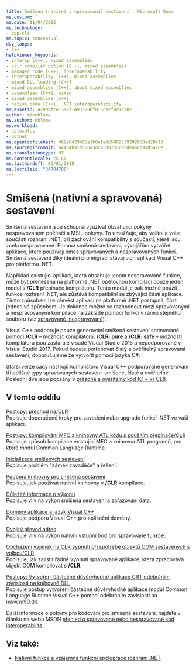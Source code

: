 ```yaml
---
title: Smíšená (nativní a spravovaná) sestavení | Microsoft Docs
ms.custom: ''
ms.date: 11/04/2016
ms.technology:
- cpp-cli
ms.topic: conceptual
dev_langs:
- C++
helpviewer_keywords:
- interop [C++], mixed assemblies
- /clr compiler option [C++], mixed assemblies
- managed code [C++], interoperability
- interoperability [C++], mixed assemblies
- mixed DLL loading [C++]
- mixed assemblies [C++], about mixed assemblies
- assemblies [C++], mixed
- mixed assemblies [C++]
- native code [C++], .NET interoperatibility
ms.assetid: 4299dfce-392f-4933-8bf0-5da2f0d1c282
author: mikeblome
ms.author: mblome
ms.workload:
- cplusplus
- dotnet
ms.openlocfilehash: 469e0429408e1b8afed65889539202650cd28413
ms.sourcegitcommit: a4454b91d556a3dc43d8755cdcdeabcc9285a20e
ms.translationtype: MT
ms.contentlocale: cs-CZ
ms.lasthandoff: 06/01/2018
ms.locfileid: "34704786"
---
```

# <a name="mixed-native-and-managed-assemblies"></a>Smíšená (nativní a spravovaná) sestavení

Smíšená sestavení jsou schopná využívat obsahující pokyny nespravovaném počítači a MSIL pokyny. To umožňuje, aby volání a volat součásti rozhraní .NET, při zachování kompatibility s součásti, které jsou zcela nespravované. Pomocí smíšená sestavení, vývojářům vytvářet aplikace, které používají směs spravovaných a nespravovaných funkcí. Smíšená sestavení díky ideální pro migraci stávajících aplikací Visual C++ pro platformu .NET.

Například existující aplikaci, která obsahuje jenom nespravované funkce, může být přenesena na platformě .NET opětovnou kompilací pouze jeden modul s **/CLR** přepínače kompilátoru. Tento modul je pak možné použít funkce rozhraní .NET, ale zůstává kompatibilní se zbývající částí aplikace. Tímto způsobem lze převést aplikaci na platformě .NET postupná, část jednotlivé způsobem. Je dokonce možné se rozhodnout mezi spravovanými a nespravovanými kompilace na základě pomocí funkcí v rámci stejného souboru (viz [spravované, nespravované](../preprocessor/managed-unmanaged.md)).

Visual C++ podporuje pouze generování smíšená sestavení spravované pomocí **/CLR** – možnost kompilátoru. **/CLR: pure** a **/CLR: safe** – možnosti kompilátoru jsou zastaralé v sadě Visual Studio 2015 a nepodporované v Visual Studio 2017. Pokud budete potřebovat čistý a ověřitelný spravovaná sestavení, doporučujeme že vytvořit pomocí jazyka C#.

Starší verze sady nástrojů kompilátoru Visual C++ podporované generování tři odlišné typy spravovaných sestavení: smíšené, čisté a ověřitelné. Poslední dva jsou popsány v [prázdná a ověřitelný kód (C + +/ CLI)](../dotnet/pure-and-verifiable-code-cpp-cli.md).

## <a name="in-this-section"></a>V tomto oddílu

[Postupy: přechod na/CLR](../dotnet/how-to-migrate-to-clr.md)<br/>
Popisuje doporučené kroky pro zavedení nebo upgrade funkcí .NET ve vaší aplikaci.

[Postupy: kompilování MFC a knihovny ATL kódu s použitím přepínače/CLR](../dotnet/how-to-compile-mfc-and-atl-code-by-using-clr.md)<br/>
Popisuje způsob kompilace existující MFC a knihovna ATL programů, pro které modul Common Language Runtime.

[Inicializace smíšených sestavení](../dotnet/initialization-of-mixed-assemblies.md)<br/>
Popisuje problém "zámek zavaděče" a řešení.

[Podpora knihovny pro smíšená sestavení](../dotnet/library-support-for-mixed-assemblies.md)<br/>
Popisuje, jak používat nativní knihovny v **/CLR** kompilace.

[Důležité informace o výkonu](../dotnet/performance-considerations-for-interop-cpp.md)<br/>
Popisuje vliv na výkon smíšená sestavení a zařazování data.

[Domény aplikace a jazyk Visual C++](../dotnet/application-domains-and-visual-cpp.md)<br/>
Popisuje podporu Visual C++ pro aplikační domény.

[Dvojitý převod adres](../dotnet/double-thunking-cpp.md)<br/>
Popisuje vliv na výkon nativní vstupní bod pro spravované funkce.

[Obcházení výjimek na CLR vypnutí při spotřebě objektů COM sestavených s volbou/CLR](../dotnet/avoiding-exceptions-on-clr-shutdown-when-consuming-com-objects-built-with-clr.md)<br/>
Popisuje, jak zajistit řádné vypnutí spravované aplikace, která zpracovává objekt COM kompilovat s **/CLR**.

[Postupy: Vytvoření částečně důvěryhodné aplikace CRT odebráním závislosti na knihovně DLL](../dotnet/create-a-partially-trusted-application.md)<br/>
Popisuje postup vytvoření částečně důvěryhodné aplikace modul Common Language Runtime Visual C++ pomocí odebráním závislosti na msvcm90.dll.

Další informace o pokyny pro kódování pro smíšená sestavení, najdete v článku na webu MSDN [přehled o spravované nebo nespravované kód interoperabilita](https://msdn.microsoft.com/en-us/library/ms973872.aspx).

## <a name="see-also"></a>Viz také:

- [Nativní funkce a vzájemná funkční spolupráce rozhraní .NET](../dotnet/native-and-dotnet-interoperability.md)
